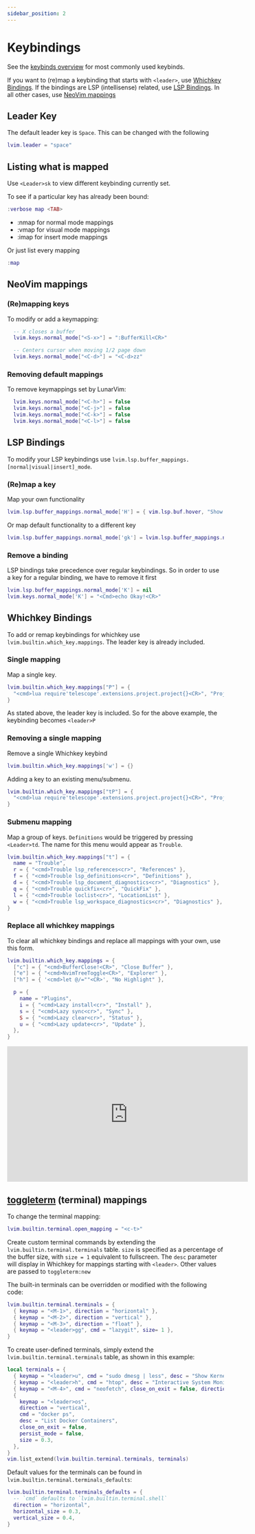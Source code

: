 ```yaml
---
sidebar_position: 2
---
```


# Keybindings

See the [keybinds overview](../beginners-guide/keybinds-overview.md) for most commonly used keybinds.

If you want to (re)map a keybinding that starts with `<leader>`, use [Whichkey Bindings](#whichkey-bindings).
If the bindings are LSP (intellisense) related, use [LSP Bindings](#lsp-bindings).
In all other cases, use [NeoVim mappings](#neovim-mappings)

## Leader Key

The default leader key is `Space`. This can be changed with the following

```lua
lvim.leader = "space"
```

## Listing what is mapped

Use `<Leader>sk` to view different keybinding currently set.

To see if a particular key has already been bound:

```lua
:verbose map <TAB>
```

- :nmap for normal mode mappings
- :vmap for visual mode mappings
- :imap for insert mode mappings

Or just list every mapping

```lua
:map
```

## NeoVim mappings

### (Re)mapping keys

To modify or add a keymapping:

```lua
  -- X closes a buffer
  lvim.keys.normal_mode["<S-x>"] = ":BufferKill<CR>"

  -- Centers cursor when moving 1/2 page down
  lvim.keys.normal_mode["<C-d>"] = "<C-d>zz"
```

### Removing default mappings

To remove keymappings set by LunarVim:

```lua
  lvim.keys.normal_mode["<C-h>"] = false
  lvim.keys.normal_mode["<C-j>"] = false
  lvim.keys.normal_mode["<C-k>"] = false
  lvim.keys.normal_mode["<C-l>"] = false
```

## LSP Bindings

To modify your LSP keybindings use `lvim.lsp.buffer_mappings.[normal|visual|insert]_mode`.

### (Re)map a key

Map your own functionality

```lua
lvim.lsp.buffer_mappings.normal_mode['H'] = { vim.lsp.buf.hover, "Show documentation" }
```

Or map default functionality to a different key

```lua
lvim.lsp.buffer_mappings.normal_mode['gk'] = lvim.lsp.buffer_mappings.normal_mode['K']
```

### Remove a binding

LSP bindings take precedence over regular keybindings.
So in order to use a key for a regular binding, we have to remove it first

```lua
lvim.lsp.buffer_mappings.normal_mode['K'] = nil
lvim.keys.normal_mode['K'] = "<Cmd>echo Okay!<CR>"
```

## Whichkey Bindings

To add or remap keybindings for whichkey use `lvim.builtin.which_key.mappings`.
The leader key is already included.

### Single mapping

Map a single key.

```lua
lvim.builtin.which_key.mappings["P"] = {
  "<cmd>lua require'telescope'.extensions.project.project{}<CR>", "Projects"
}
```

As stated above, the leader key is included. So for the above example, the keybinding becomes `<leader>P`

### Removing a single mapping

Remove a single Whichkey keybind

```lua
lvim.builtin.which_key.mappings['w'] = {}
```

Adding a key to an existing menu/submenu.

```lua
lvim.builtin.which_key.mappings["tP"] = {
  "<cmd>lua require'telescope'.extensions.project.project{}<CR>", "Projects"
}
```

### Submenu mapping

Map a group of keys. `Definitions` would be triggered by pressing `<Leader>td`. The name for this menu would appear as `Trouble`.

```lua
lvim.builtin.which_key.mappings["t"] = {
  name = "Trouble",
  r = { "<cmd>Trouble lsp_references<cr>", "References" },
  f = { "<cmd>Trouble lsp_definitions<cr>", "Definitions" },
  d = { "<cmd>Trouble lsp_document_diagnostics<cr>", "Diagnostics" },
  q = { "<cmd>Trouble quickfix<cr>", "QuickFix" },
  l = { "<cmd>Trouble loclist<cr>", "LocationList" },
  w = { "<cmd>Trouble lsp_workspace_diagnostics<cr>", "Diagnostics" },
}
```

### Replace all whichkey mappings

To clear all whichkey bindings and replace all mappings with your own, use this form.

```lua
lvim.builtin.which_key.mappings = {
  ["c"] = { "<cmd>BufferClose!<CR>", "Close Buffer" },
  ["e"] = { "<cmd>NvimTreeToggle<CR>", "Explorer" },
  ["h"] = { '<cmd>let @/=""<CR>', "No Highlight" },

  p = {
    name = "Plugins",
    i = { "<cmd>Lazy install<cr>", "Install" },
    s = { "<cmd>Lazy sync<cr>", "Sync" },
    S = { "<cmd>Lazy clear<cr>", "Status" },
    u = { "<cmd>Lazy update<cr>", "Update" },
  },
}
```

<iframe width="560" height="315" src="https://www.youtube.com/embed/BdoizYjJHis" title="YouTube video player" frameborder="0" allow="accelerometer; autoplay; clipboard-write; encrypted-media; gyroscope; picture-in-picture" allowfullscreen="1"></iframe>

## [toggleterm](https://github.com/akinsho/toggleterm.nvim) (terminal) mappings

To change the terminal mapping:

```lua
lvim.builtin.terminal.open_mapping = "<c-t>"
```

Create custom terminal commands by extending the `lvim.builtin.terminal.terminals` table.
`size` is specified as a percentage of the buffer size, with `size = 1` equivalent to fullscreen.
The `desc` parameter will display in Whichkey for mappings starting with `<leader>`. Other values are passed to `toggleterm:new`

The built-in terminals can be overridden or modified with the following code:

```lua
lvim.builtin.terminal.terminals = {
  { keymap = "<M-1>", direction = "horizontal" },
  { keymap = "<M-2>", direction = "vertical" },
  { keymap = "<M-3>", direction = "float" },
  { keymap = "<leader>gg", cmd = "lazygit", size= 1 },
}
```
To create user-defined terminals, simply extend the `lvim.builtin.terminal.terminals` table, as shown in this example:

```lua
local terminals = {
  { keymap = "<leader>u", cmd = "sudo dmesg | less", desc = "Show Kernel Logs", size = 1 },
  { keymap = "<leader>h", cmd = "htop", desc = "Interactive System Monitor", size = 0.8 },
  { keymap = "<M-4>", cmd = "neofetch", close_on_exit = false, direction = "horizontal", size = 0.6 },
  {
    keymap = "<leader>os",
    direction = "vertical",
    cmd = "docker ps",
    desc = "List Docker Containers",
    close_on_exit = false,
    persist_mode = false,
    size = 0.3,
  },
}
vim.list_extend(lvim.builtin.terminal.terminals, terminals)
```

Default values for the terminals can be found in `lvim.builtin.terminal.terminals_defaults`:
```lua
lvim.builtin.terminal.terminals_defaults = {
  -- `cmd` defaults to `lvim.builtin.terminal.shell`
  direction = "horizontal",
  horizontal_size = 0.3,
  vertical_size = 0.4,
}
```

